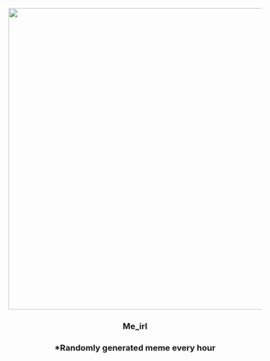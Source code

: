 <p align="center">
        <img src="https://i.redd.it/8qpfm34i9yo81.jpg" width="600" height="600">
        </p>
        <h3 align="center">Me_irl</h3>
        <h3 align="center">*Randomly generated meme every hour</h3>
    